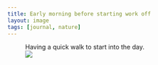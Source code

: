 ```yaml
---
title: Early morning before starting work off
layout: image
tags: [journal, nature]
---
```

<figure class="lg:bleed lg:split-aside-1">
<figcaption>Having a quick walk to start into the day.</figcaption>
<img src="/img/journal/IMG_1251D.jpg">
</figure>